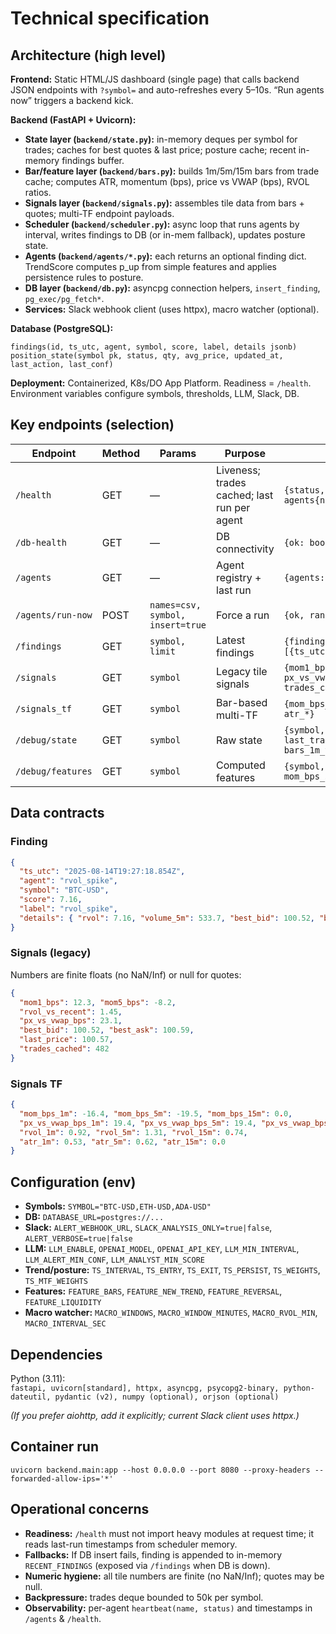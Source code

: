 # Technical specification

## Architecture (high level)

**Frontend:** Static HTML/JS dashboard (single page) that calls backend JSON endpoints with `?symbol=` and auto-refreshes every 5–10s. “Run agents now” triggers a backend kick.

**Backend (FastAPI + Uvicorn):**
- **State layer (`backend/state.py`):** in-memory deques per symbol for trades; caches for best quotes & last price; posture cache; recent in-memory findings buffer.
- **Bar/feature layer (`backend/bars.py`):** builds 1m/5m/15m bars from trade cache; computes ATR, momentum (bps), price vs VWAP (bps), RVOL ratios.
- **Signals layer (`backend/signals.py`):** assembles tile data from bars + quotes; multi-TF endpoint payloads.
- **Scheduler (`backend/scheduler.py`):** async loop that runs agents by interval, writes findings to DB (or in-mem fallback), updates posture state.
- **Agents (`backend/agents/*.py`):** each returns an optional finding dict. TrendScore computes p_up from simple features and applies persistence rules to posture.
- **DB layer (`backend/db.py`):** asyncpg connection helpers, `insert_finding`, `pg_exec/pg_fetch*`.
- **Services:** Slack webhook client (uses httpx), macro watcher (optional).

**Database (PostgreSQL):**
```
findings(id, ts_utc, agent, symbol, score, label, details jsonb)
position_state(symbol pk, status, qty, avg_price, updated_at, last_action, last_conf)
```

**Deployment:** Containerized, K8s/DO App Platform. Readiness = `/health`. Environment variables configure symbols, thresholds, LLM, Slack, DB.

## Key endpoints (selection)

| Endpoint        | Method | Params                        | Purpose                                  | Returns (shape) |
|-----------------|--------|-------------------------------|------------------------------------------|-----------------|
| `/health`       | GET    | —                             | Liveness; trades cached; last run per agent | `{status, symbols[], trades_cached{sym:n}, agents{name:{status,last_run}}}` |
| `/db-health`    | GET    | —                             | DB connectivity                           | `{ok: bool, error?: string}` |
| `/agents`       | GET    | —                             | Agent registry + last run                 | `{agents:[{agent, last_run}]}` |
| `/agents/run-now` | POST | `names=csv, symbol, insert=true` | Force a run                             | `{ok, ran:[name], results:[{agent, error?}]}` |
| `/findings`     | GET    | `symbol, limit`               | Latest findings                           | `{findings:[{ts_utc,agent,symbol,score,label,details}...]}` |
| `/signals`      | GET    | `symbol`                      | Legacy tile signals                       | `{mom1_bps, mom5_bps, rvol_vs_recent, px_vs_vwap_bps, best_bid, best_ask, last_price, trades_cached}` |
| `/signals_tf`   | GET    | `symbol`                      | Bar-based multi-TF                        | `{mom_bps_1m/5m/15m, px_vs_vwap_bps_*, rvol_*, atr_*}` |
| `/debug/state`  | GET    | `symbol`                      | Raw state                                 | `{symbol, trades_cached, last_trade[], last_trade_age_s, bars_1m_count, bars_1m_tail[]}` |
| `/debug/features` | GET  | `symbol`                      | Computed features                         | `{symbol, bars:{1m,5m,15m}, mom_bps_1m, mom_bps_5m, px_vs_vwap_bps_1m, atr_1m ...}` |

## Data contracts

### Finding
```json
{
  "ts_utc": "2025-08-14T19:27:18.854Z",
  "agent": "rvol_spike",
  "symbol": "BTC-USD",
  "score": 7.16,
  "label": "rvol_spike",
  "details": { "rvol": 7.16, "volume_5m": 533.7, "best_bid": 100.52, "best_ask": 100.59 }
}
```

### Signals (legacy)
Numbers are finite floats (no NaN/Inf) or null for quotes:
```json
{
  "mom1_bps": 12.3, "mom5_bps": -8.2,
  "rvol_vs_recent": 1.45,
  "px_vs_vwap_bps": 23.1,
  "best_bid": 100.52, "best_ask": 100.59,
  "last_price": 100.57,
  "trades_cached": 482
}
```

### Signals TF
```json
{
  "mom_bps_1m": -16.4, "mom_bps_5m": -19.5, "mom_bps_15m": 0.0,
  "px_vs_vwap_bps_1m": 19.4, "px_vs_vwap_bps_5m": 19.4, "px_vs_vwap_bps_15m": 19.4,
  "rvol_1m": 0.92, "rvol_5m": 1.31, "rvol_15m": 0.74,
  "atr_1m": 0.53, "atr_5m": 0.62, "atr_15m": 0.0
}
```

## Configuration (env)

- **Symbols:** `SYMBOL="BTC-USD,ETH-USD,ADA-USD"`
- **DB:** `DATABASE_URL=postgres://...`
- **Slack:** `ALERT_WEBHOOK_URL`, `SLACK_ANALYSIS_ONLY=true|false`, `ALERT_VERBOSE=true|false`
- **LLM:** `LLM_ENABLE`, `OPENAI_MODEL`, `OPENAI_API_KEY`, `LLM_MIN_INTERVAL`, `LLM_ALERT_MIN_CONF`, `LLM_ANALYST_MIN_SCORE`
- **Trend/posture:** `TS_INTERVAL`, `TS_ENTRY`, `TS_EXIT`, `TS_PERSIST`, `TS_WEIGHTS`, `TS_MTF_WEIGHTS`
- **Features:** `FEATURE_BARS`, `FEATURE_NEW_TREND`, `FEATURE_REVERSAL`, `FEATURE_LIQUIDITY`
- **Macro watcher:** `MACRO_WINDOWS`, `MACRO_WINDOW_MINUTES`, `MACRO_RVOL_MIN`, `MACRO_INTERVAL_SEC`

## Dependencies

Python (3.11):  
`fastapi, uvicorn[standard], httpx, asyncpg, psycopg2-binary, python-dateutil, pydantic (v2), numpy (optional), orjson (optional)`

*(If you prefer aiohttp, add it explicitly; current Slack client uses httpx.)*

## Container run

```
uvicorn backend.main:app --host 0.0.0.0 --port 8080 --proxy-headers --forwarded-allow-ips='*'
```

## Operational concerns

- **Readiness:** `/health` must not import heavy modules at request time; it reads last-run timestamps from scheduler memory.
- **Fallbacks:** If DB insert fails, finding is appended to in-memory `RECENT_FINDINGS` (exposed via `/findings` when DB is down).
- **Numeric hygiene:** all tile numbers are finite (no NaN/Inf); quotes may be null.
- **Backpressure:** trades deque bounded to 50k per symbol.
- **Observability:** per-agent `heartbeat(name, status)` and timestamps in `/agents` & `/health`.
